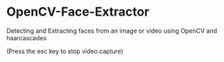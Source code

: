 # OpenCV-Face-Extractor
Detecting and Extracting faces from an  image or video using OpenCV and haarcascades

(Press the esc key to stop video capture)
